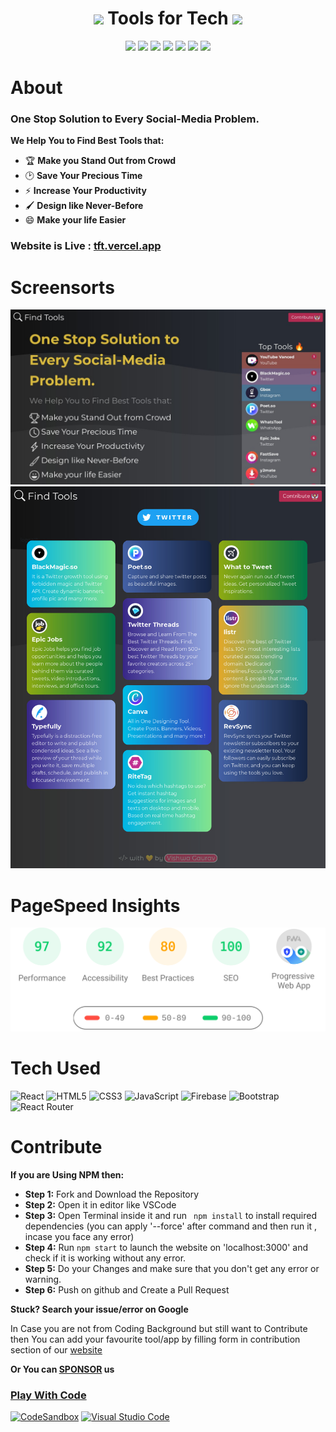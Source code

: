 <div align="center">
 <h1> <img src="https://tft.vercel.app/logo192.png" width="22px"> Tools for Tech <img src="https://tft.itsvg.in/logo.png" width="22px"></h1>
 <img src="https://img.shields.io/github/package-json/v/VishwaGauravIn/tools-for-tech?color=g&label=Tools%20for%20Tech&style=plastic">
 <a href="https://paypal.me/vishwagauravin"><img src="https://img.shields.io/badge/sponsor-30363D?style=plastic&logo=GitHub-Sponsors&logoColor=#EA4AAA"></img></a>
 <img src="https://img.shields.io/npm/v/npm?style=plastic">
 <img src="https://img.shields.io/w3c-validation/default?targetUrl=https%3A%2F%2Ftft.itsvg.in&style=plastic">
 <img src="https://img.shields.io/website?style=plastic&url=https%3A%2F%2Ftft.itsvg.in"> 
 <img src="https://img.shields.io/github/deployments/VishwaGauravIn/tools-for-tech/production?label=Production&style=plastic">
 <img src="https://img.shields.io/github/languages/code-size/VishwaGauravIn/tools-for-tech?logo=github&style=plastic">
 <!-- <img src="https://img.shields.io/github/sponsors/VishwaGauravIn?style=plastic"> -->
</div>

# About
<h3>One Stop Solution to Every Social-Media Problem.</h3>

**We Help You to Find Best Tools that:**
- 🏆 **Make you Stand Out from Crowd**
- 🕑 **Save Your Precious Time**
- ⚡ **Increase Your Productivity**
- 🖌️ **Design like Never-Before**
- 😄 **Make your life Easier**

### Website is Live : [tft.vercel.app](https://tft.vercel.app)

# Screensorts
   <img src="https://raw.githubusercontent.com/VishwaGauravIn/Images/main/Tools%20for%20Tech.jpeg">
   <img src="https://github.com/VishwaGauravIn/Images/blob/main/tft-vercel-app-1024xFULLdesktop-547b93.jpg?raw=true" >

# PageSpeed Insights
<img src="https://raw.githubusercontent.com/VishwaGauravIn/Images/a5da6208166c870804fcb45f536b4d26ee22a756/tft-pagespeed.svg">

# Tech Used
![React](https://img.shields.io/badge/react-%2320232a.svg?style=for-the-badge&logo=react&logoColor=%2361DAFB)
![HTML5](https://img.shields.io/badge/html5-%23E34F26.svg?style=for-the-badge&logo=html5&logoColor=white)
![CSS3](https://img.shields.io/badge/css3-%231572B6.svg?style=for-the-badge&logo=css3&logoColor=white)
![JavaScript](https://img.shields.io/badge/javascript-%23323330.svg?style=for-the-badge&logo=javascript&logoColor=%23F7DF1E)
![Firebase](https://img.shields.io/badge/firebase-%23039BE5.svg?style=for-the-badge&logo=firebase)
![Bootstrap](https://img.shields.io/badge/bootstrap-%23563D7C.svg?style=for-the-badge&logo=bootstrap&logoColor=white)
![React Router](https://img.shields.io/badge/React_Router-CA4245?style=for-the-badge&logo=react-router&logoColor=white)

# Contribute 
**If you are Using NPM then:**
- **Step 1:** Fork and Download the Repository
- **Step 2:** Open it in editor like VSCode
- **Step 3:** Open Terminal inside it and run ``` npm install``` to install required dependencies (you can apply '--force' after command and then run it , incase you face any error)
- **Step 4:** Run ```npm start``` to launch the website on 'localhost:3000' and check if it is working without any error.
- **Step 5:** Do your Changes and make sure that you don't get any error or warning.
- **Step 6:** Push on github and Create a Pull Request 

**Stuck? Search your issue/error on Google** 

In Case you are not from Coding Background but still want to Contribute then You can add your favourite tool/app by filling form in contribution section of our [website](https://tft.vercel.app)

**Or You can [SPONSOR](https://paypal.me/vishwagauravin) us**

### [Play With Code](https://codesandbox.io/s/github/VishwaGauravIn/tools-for-tech) 
[![CodeSandbox](https://img.shields.io/badge/Codesandbox-040404?style=for-the-badge&logo=codesandbox&logoColor=DBDBDB)](https://codesandbox.io/s/github/VishwaGauravIn/tools-for-tech)
[![Visual Studio Code](https://img.shields.io/badge/Visual%20Studio%20Code-0078d7.svg?style=for-the-badge&logo=visual-studio-code&logoColor=white)](https://github.dev/VishwaGauravIn/tools-for-tech)
